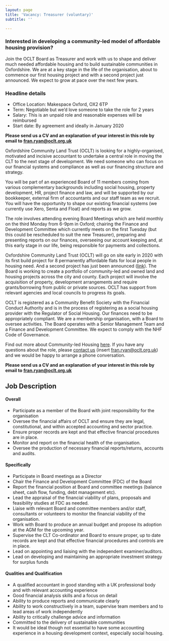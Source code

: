 ```yaml
---
layout: page
title: 'Vacancy: Treasurer (voluntary)'
subtitle: ''

---
```

### Interested in developing a community-led model of affordable housing provision?

Join the OCLT Board as Treasurer and work with us to shape and deliver much needed affordable housing and to build sustainable communities in Oxfordshire. We are at a key stage in the life of the organisation, about to commence our first housing project and with a second project just announced. We expect to grow at pace over the next few years.

<div class="pullout-box">

<h3>Headline details</h3>

<ul> <li>Office Location: Makespace Oxford, OX2 6TP</li>

<li>Term: Negotiable but we’d love someone to take the role for 2 years</li>

<li>Salary: This is an unpaid role and reasonable expenses will be reimbursed</li>

<li>Start date: By agreement and ideally in January 2020</li>

</ul>

</div>

**Please send us a CV and an explanation of your interest in this role by email to** [**fran.ryan@oclt.org.uk**](mailto:fran.ryan@oclt.org.uk)

Oxfordshire Community Land Trust (OCLT) is looking for a highly-organised, motivated and incisive accountant to undertake a central role in moving the CLT to the next stage of development. We need someone who can focus on our financial systems and compliance as well as our financing structure and strategy.

You will be part of an experienced Board of 11 members coming from various complementary backgrounds including social housing, property development, HR, project finance and law, and will be supported by our bookkeeper, external firm of accountants and our staff team as we recruit. You will have the opportunity to shape our existing financial systems (we currently use Xero, Senta and Float) and reports as we grow.

The role involves attending evening Board Meetings which are held monthly on the third Monday from 6-9pm in Oxford; chairing the Finance and Development Committee which currently meets on the first Tuesday (but this could be rescheduled to suit the new Treasurer), preparing and presenting reports on our finances, overseeing our account keeping and, at this early stage in our life, being responsible for payments and collections.

Oxfordshire Community Land Trust (OCLT) will go on site early in 2020 with its first build project for 8 permanently affordable flats for local people in housing need. And a second project has just been announced ([link](https://www.oxford.gov.uk/news/article/1241/city_council_to_provide_land_to_pilot_community-led_housing_project_in_oxford)). The Board is working to create a portfolio of community-led and owned land and housing projects across the city and county. Each project will involve the acquisition of property, development arrangements and require grants/borrowing from public or private sources. OCLT has support from relevant agencies and local councils to progress its goals.

OCLT is registered as a Community Benefit Society with the Financial Conduct Authority and is in the process of registering as a social housing provider with the Regulator of Social Housing. Our finances need to be appropriately compliant. We are a membership organisation, with a Board to oversee activities. The Board operates with a Senior Management Team and a Finance and Development Committee. We expect to comply with the NHF Code of Governance.

Find out more about Community-led Housing [here](https://www.communityledhomes.org.uk/). If you have any questions about the role, please [contact us](https://www.oclt.org.uk/contact/) (insert [fran.ryan@oclt.org.uk](mailto:fran.ryan@oclt.org.uk)) and we would be happy to arrange a phone conversation.

**Please send us a CV and an explanation of your interest in this role by email to** [**fran.ryan@oclt.org.uk**](mailto:fran.ryan@oclt.org.uk)

## **Job Description**

#### **Overall**

* Participate as a member of the Board with joint responsibility for the organisation
* Oversee the financial affairs of OCLT and ensure they are legal, constitutional, and within accepted accounting and sector practice.
* Ensure proper records are kept and that effective financial procedures are in place.
* Monitor and report on the financial health of the organisation.
* Oversee the production of necessary financial reports/returns, accounts and audits.

#### **Specifically**

* Participate in Board meetings as a Director
* Chair the Finance and Development Committee (FDC) of the Board
* Report the financial position at Board and committee meetings (balance sheet, cash flow, funding, debt management etc).
* Lead the appraisal of the financial viability of plans, proposals and feasibility studies at FDC as needed.
* Liaise with relevant Board and committee members and/or staff, consultants or volunteers to monitor the financial viability of the organisation.
* Work with Board to produce an annual budget and propose its adoption at the AGM for the upcoming year.
* Supervise the CLT Co-ordinator and Board to ensure proper, up to date records are kept and that effective financial procedures and controls are in place.
* Lead on appointing and liaising with the independent examiner/auditors.
* Lead on developing and maintaining an appropriate investment strategy for surplus funds

#### **Qualities and Qualification**

* A qualified accountant in good standing with a UK professional body and with relevant accounting experience
* Good financial analysis skills and a focus on detail
* Ability to produce reports and communicate clearly
* Ability to work constructively in a team, supervise team members and to lead areas of work independently
* Ability to critically challenge advice and information
* Committed to the delivery of sustainable communities
* It would be ideal though not essential to have some accounting experience in a housing development context, especially social housing.